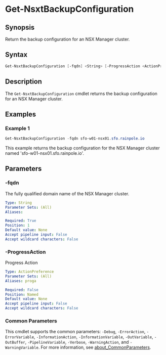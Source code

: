 # Get-NsxtBackupConfiguration

## Synopsis

Return the backup configuration for an NSX Manager cluster.

## Syntax

```powershell
Get-NsxtBackupConfiguration [-fqdn] <String> [-ProgressAction <ActionPreference>] [<CommonParameters>]
```

## Description

The `Get-NsxtBackupConfiguration` cmdlet returns the backup configuration for an NSX Manager cluster.

## Examples

### Example 1

```powershell
Get-NsxtBackupConfiguration -fqdn sfo-w01-nsx01.sfo.rainpole.io
```

This example returns the backup configuration for the NSX Manager cluster named 'sfo-w01-nsx01.sfo.rainpole.io'.

## Parameters

### -fqdn

The fully qualified domain name of the NSX Manager cluster.

```yaml
Type: String
Parameter Sets: (All)
Aliases:

Required: True
Position: 1
Default value: None
Accept pipeline input: False
Accept wildcard characters: False
```

### -ProgressAction

Progress Action

```yaml
Type: ActionPreference
Parameter Sets: (All)
Aliases: proga

Required: False
Position: Named
Default value: None
Accept pipeline input: False
Accept wildcard characters: False
```

### Common Parameters

This cmdlet supports the common parameters: `-Debug`, `-ErrorAction`, `-ErrorVariable`, `-InformationAction`, `-InformationVariable`, `-OutVariable`, `-OutBuffer`, `-PipelineVariable`, `-Verbose`, `-WarningAction`, and `-WarningVariable`. For more information, see [about_CommonParameters](http://go.microsoft.com/fwlink/?LinkID=113216).

